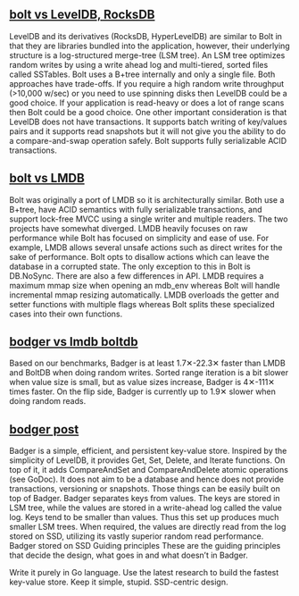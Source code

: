 ## [bolt vs LevelDB, RocksDB](https://github.com/boltdb/bolt#leveldb-rocksdb)
LevelDB and its derivatives (RocksDB, HyperLevelDB) are similar to Bolt in that they are libraries bundled into the application, however, their underlying structure is a log-structured merge-tree (LSM tree). An LSM tree optimizes random writes by using a write ahead log and multi-tiered, sorted files called SSTables.
Bolt uses a B+tree internally and only a single file. Both approaches have trade-offs.
If you require a high random write throughput (>10,000 w/sec) or you need to use spinning disks then LevelDB could be a good choice. If your application is read-heavy or does a lot of range scans then Bolt could be a good choice.
One other important consideration is that LevelDB does not have transactions. It supports batch writing of key/values pairs and it supports read snapshots but it will not give you the ability to do a compare-and-swap operation safely. Bolt supports fully serializable ACID transactions.

## [bolt vs LMDB](https://github.com/boltdb/bolt#lmdb)
Bolt was originally a port of LMDB so it is architecturally similar. Both use a B+tree, have ACID semantics with fully serializable transactions, and support lock-free MVCC using a single writer and multiple readers.
The two projects have somewhat diverged. LMDB heavily focuses on raw performance while Bolt has focused on simplicity and ease of use. For example, LMDB allows several unsafe actions such as direct writes for the sake of performance. Bolt opts to disallow actions which can leave the database in a corrupted state. The only exception to this in Bolt is DB.NoSync.
There are also a few differences in API. LMDB requires a maximum mmap size when opening an mdb_env whereas Bolt will handle incremental mmap resizing automatically. LMDB overloads the getter and setter functions with multiple flags whereas Bolt splits these specialized cases into their own functions.

## [bodger vs lmdb boltdb](https://blog.dgraph.io/post/badger-lmdb-boltdb/)
Based on our benchmarks, Badger is at least 1.7✕-22.3✕ faster than LMDB and BoltDB when doing random writes. Sorted range iteration is a bit slower when value size is small, but as value sizes increase, Badger is 4✕-111✕ times faster. On the flip side, Badger is currently up to 1.9✕ slower when doing random reads.

## [bodger post](https://blog.dgraph.io/post/badger/)
Badger is a simple, efficient, and persistent key-value store. Inspired by the simplicity of LevelDB, it provides Get, Set, Delete, and Iterate functions. On top of it, it adds CompareAndSet and CompareAndDelete atomic operations (see GoDoc). It does not aim to be a database and hence does not provide transactions, versioning or snapshots. Those things can be easily built on top of Badger.
Badger separates keys from values. The keys are stored in LSM tree, while the values are stored in a write-ahead log called the value log. Keys tend to be smaller than values. Thus this set up produces much smaller LSM trees. When required, the values are directly read from the log stored on SSD, utilizing its vastly superior random read performance.
Badger stored on SSD
Guiding principles
These are the guiding principles that decide the design, what goes in and what doesn’t in Badger.

Write it purely in Go language.
Use the latest research to build the fastest key-value store.
Keep it simple, stupid.
SSD-centric design.